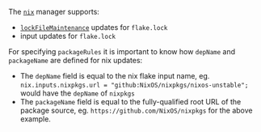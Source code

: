The [`nix`](https://github.com/NixOS/nix) manager supports:

- [`lockFileMaintenance`](../../../configuration-options.md#lockfilemaintenance) updates for `flake.lock`
- input updates for `flake.lock`

For specifying `packageRules` it is important to know how `depName` and `packageName` are defined for nix updates:

- The `depName` field is equal to the nix flake input name, eg. `nix.inputs.nixpkgs.url = "github:NixOS/nixpkgs/nixos-unstable";` would have the `depName` of `nixpkgs`
- The `packageName` field is equal to the fully-qualified root URL of the package source, eg. `https://github.com/NixOS/nixpkgs` for the above example.
